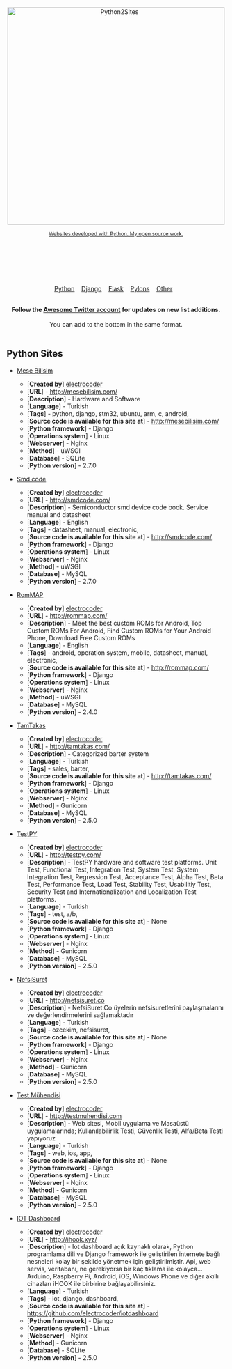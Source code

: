 <div align="center">
	<img width="500" src="https://www.python.org/static/community_logos/python-logo-master-v3-TM-flattened.png" alt="Python2Sites">
	<br>
	<p>
		<p>
			<sup>
				<a href="https://github.com/mesebilisim/python2sites">Websites developed with Python. My open source work.</a>
			</sup>
		</p>
		<br>
		<br>
	</p>
	<br>
	<br>
</div>

<p align="center">
	<a href="https://www.python.org/">Python</a>&nbsp;&nbsp;&nbsp;
	<a href="https://www.djangoproject.com/">Django</a>&nbsp;&nbsp;&nbsp;
	<a href="https://flask.palletsprojects.com/en/1.1.x/">Flask</a>&nbsp;&nbsp;&nbsp;
	<a href="https://www.pylonsproject.org/">Pylons</a>&nbsp;&nbsp;&nbsp;
	<a href="https://www.python.org/about/apps/">Other</a>&nbsp;&nbsp;&nbsp;
</p>

<br>

<div align="center">
	<b>Follow the <a href="https://twitter.com/MeseBilisim">Awesome Twitter account</a> for updates on new list additions.</b>
</div>

<br>

<div align="center">
	You can add to the bottom in the same format.
</div>

<br>

## Python Sites

- [Mese Bilisim](https://mesebilisim.com)
	- [**Created by**] [electrocoder](https://github.com/electrocoder)
    - [**URL**] - http://mesebilisim.com/
	- [**Description**] - Hardware and Software 
	- [**Language**] - Turkish
	- [**Tags**] - python, django, stm32, ubuntu, arm, c, android, 
	- [**Source code is available for this site at**] - http://mesebilisim.com/
	- [**Python framework**] - Django
	- [**Operations system**] - Linux
	- [**Webserver**] - Nginx
	- [**Method**] - uWSGI
	- [**Database**] - SQLite
	- [**Python version**] - 2.7.0

- [Smd code](http://smdcode.com)
	- [**Created by**] [electrocoder](https://github.com/electrocoder)
    - [**URL**] - http://smdcode.com/
	- [**Description**] - Semiconductor smd device code book. Service manual and datasheet
	- [**Language**] - English
	- [**Tags**] - datasheet, manual, electronic,
	- [**Source code is available for this site at**] - http://smdcode.com/
	- [**Python framework**] - Django
	- [**Operations system**] - Linux
	- [**Webserver**] - Nginx
	- [**Method**] - uWSGI
	- [**Database**] - MySQL
	- [**Python version**] - 2.7.0

- [RomMAP](http://rommap.com)
	- [**Created by**] [electrocoder](https://github.com/electrocoder)
    - [**URL**] - http://rommap.com/
	- [**Description**] - Meet the best custom ROMs for Android, Top Custom ROMs For Android, Find Custom ROMs for Your Android Phone, Download Free Custom ROMs
	- [**Language**] - English
	- [**Tags**] - android, operation system, mobile, datasheet, manual, electronic,
	- [**Source code is available for this site at**] - http://rommap.com/
	- [**Python framework**] - Django
	- [**Operations system**] - Linux
	- [**Webserver**] - Nginx
	- [**Method**] - uWSGI
	- [**Database**] - MySQL
	- [**Python version**] - 2.4.0

- [TamTakas](http://tamtakas.com)
	- [**Created by**] [electrocoder](https://github.com/electrocoder)
    - [**URL**] - http://tamtakas.com/
	- [**Description**] - Categorized barter system
	- [**Language**] - Turkish
	- [**Tags**] - sales, barter,
	- [**Source code is available for this site at**] - http://tamtakas.com/
	- [**Python framework**] - Django
	- [**Operations system**] - Linux
	- [**Webserver**] - Nginx
	- [**Method**] - Gunicorn
	- [**Database**] - MySQL
	- [**Python version**] - 2.5.0
	
- [TestPY](http://testpy.com)
	- [**Created by**] [electrocoder](https://github.com/electrocoder)
    - [**URL**] - http://testpy.com/
	- [**Description**] - TestPY hardware and software test platforms. Unit Test, Functional Test, Integration Test, System Test, System Integration Test, Regression Test, Acceptance Test, Alpha Test, Beta Test, Performance Test, Load Test, Stability Test, Usabilitiy Test, Security Test and Internationalization and Localization Test platforms.
	- [**Language**] - Turkish
	- [**Tags**] - test, a/b,
	- [**Source code is available for this site at**] - None
	- [**Python framework**] - Django
	- [**Operations system**] - Linux
	- [**Webserver**] - Nginx
	- [**Method**] - Gunicorn
	- [**Database**] - MySQL
	- [**Python version**] - 2.5.0

- [NefsiSuret](http://nefsisuret.co)
	- [**Created by**] [electrocoder](https://github.com/electrocoder)
    - [**URL**] - http://nefsisuret.co
	- [**Description**] - NefsiSuret.Co üyelerin nefsisuretlerini paylaşmalarını ve değerlendirmelerini sağlamaktadır
	- [**Language**] - Turkish
	- [**Tags**] - ozcekim, nefsisuret,
	- [**Source code is available for this site at**] - None
	- [**Python framework**] - Django
	- [**Operations system**] - Linux
	- [**Webserver**] - Nginx
	- [**Method**] - Gunicorn
	- [**Database**] - MySQL
	- [**Python version**] - 2.5.0

- [Test Mühendisi](http://testmuhendisi.com)
	- [**Created by**] [electrocoder](https://github.com/electrocoder)
    - [**URL**] - http://testmuhendisi.com
	- [**Description**] - Web sitesi, Mobil uygulama ve Masaüstü uygulamalarında; Kullanılabilirlik Testi, Güvenlik Testi, Alfa/Beta Testi yapıyoruz
	- [**Language**] - Turkish
	- [**Tags**] - web, ios, app,
	- [**Source code is available for this site at**] - None
	- [**Python framework**] - Django
	- [**Operations system**] - Linux
	- [**Webserver**] - Nginx
	- [**Method**] - Gunicorn
	- [**Database**] - MySQL
	- [**Python version**] - 2.5.0

- [IOT Dashboard](http://ihook.xyz/)
	- [**Created by**] [electrocoder](https://github.com/electrocoder)
    - [**URL**] - http://ihook.xyz/
	- [**Description**] - Iot dashboard açık kaynaklı olarak, Python programlama dili ve Django framework
ile geliştirilen internete bağlı nesneleri kolay bir şekilde yönetmek için geliştirilmiştir.
Api, web servis, veritabanı, ne gerekiyorsa bir kaç tıklama ile kolayca...
Arduino, Raspberry Pi, Android, iOS, Windows Phone ve diğer akıllı
cihazları iHOOK ile birbirine bağlayabilirsiniz.
	- [**Language**] - Turkish
	- [**Tags**] - iot, django, dashboard,
	- [**Source code is available for this site at**] - https://github.com/electrocoder/iotdashboard
	- [**Python framework**] - Django
	- [**Operations system**] - Linux
	- [**Webserver**] - Nginx
	- [**Method**] - Gunicorn
	- [**Database**] - SQLite
	- [**Python version**] - 2.5.0


